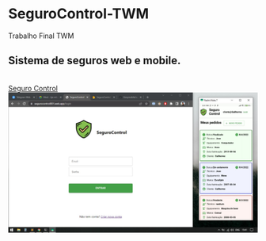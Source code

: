 # SeguroControl-TWM
Trabalho Final TWM

<h2>Sistema de seguros web e mobile.</h2>
<br/>
<a href="https://segurocontrol001.web.app/">Seguro Control</a>
 
<img src="https://github.com/GuilhermeGabriel/SeguroControl-TWM/blob/master/screenshots/screenshot1.jpeg">
